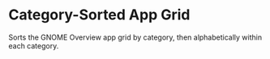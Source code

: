 # Category-Sorted App Grid

Sorts the GNOME Overview app grid by category, then alphabetically within each category.
